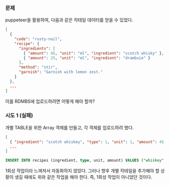 ### 문제
puppeteer을 활용하여, 다음과 같은 칵테일 데이터를 얻을 수 있었다.

```json
[
  {
    "code": "rusty-nail",
    "recipe": {
      "ingredients": [
        { "amount": 45, "unit": "ml", "ingredient": "scotch whisky" },
        { "amount": 25, "unit": "ml", "ingredient": "drambuie" }
      ],
      "method": "stir",
      "garnish": "Garnish with lemon zest."
    }
  },
  ...
]
```

이를 RDMBS에 업로드하려면 어떻게 해야 할까?

### 시도 1 (실패)
개별 TABLE을 위한 Array 객체를 만들고, 각 객체를 업로드하려 했다.
```json
[
  { "ingredient": "scotch whiskey", "type": 1, "unit": 1, "amount": 45 },
  ...
]
```

```sql
INSERT INTO recipes (ingredient, type, unit, amount) VALUES ("whiskey", 1, 1, 30);
```

1회성 작업이라 느껴져서 자동화하지 않았다.
그러나 향후 개별 칵테일을 추가해야 할 상황이 생길 때에도 위와 같은 작업을 해야 한다.
즉, 1회성 작업이 아니었던 것이다.

